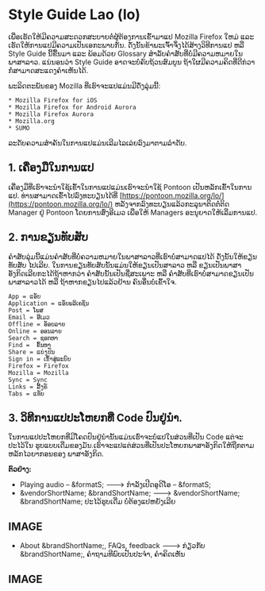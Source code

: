 # Style Guide Lao (lo)

ເພື່ອເຮັດໃຫ້ມີຄວາມສະດວກສະບາຍຕໍ່ຜູ້ຕ້ອງການເຂົ້າມາແປ Mozilla Firefox ໃຫມ່ ແລະ ເຮັດໃຫ້ການແປມີຄວາມເປັນເອກະພາບກັນ. ດັ່ງນັ້ນຂ້າພະເຈົ້າຈຶ່ງໄດ້ສ້າງວິທີການແປ ຫລື Style Guide ນີ້ຂື້ນມາ ແລະ ພ້ອມດ້ວຍ Glossary ສຳລັບຄຳສັບທີ່ບໍ່ມີຄວາມຫມາຍໃນພາສາລາວ. ແນ່ນອນວ່າ Style Guide ອາດຈະບໍ່ຄົບຖ້ວນສົມບູນ ຖ້າໃຜມີຄວາມຄິດທີ່ດີກ່ວາກໍ່ສາມາດສະແດງຄຳເຫັນໄດ້.

ພະລິດຕະພັນຂອງ Mozilla ທີ່ເຮົາຈະແປແມ່ນມີດັ່ງລຸ່ມນີ້:
  
    * Mozilla Firefox for iOS
    * Mozilla Firefox for Android Aurora
    * Mozilla Firefox Aurora
    * Mozilla.org
    * SUMO

ລະດັບຄວາມສຳຄັນໃນການແປແມ່ນເລີມໄລເລ່ຍລົງມາຕາມລຳດັບ.

## 1. ເຄື່ອງມືໃນການແປ

ເຄື່ອງມືທີ່ເຮົາຈະນຳໃຊ້ເຂົ້າໃນການແປແມ່ນເຮົາຈະນຳໃຊ້ Pontoon ເປັນຫລັກເຂົ້າໃນການແປ. ທ່ານສາມາດເຂົ້າໄປລົງທະບຽນໄດ້ທີ່ [https://pontoon.mozilla.org/lo/](https://pontoon.mozilla.org/lo/) ຫລັງຈາກລົງທະບຽນແລ້ວກະລຸນາຕິດຕໍ່ຕິດ Manager ຢູ່ Pontoon ໂດຍການສົ່ງອີເມວ ເພື່ອໃຫ້ Managers ອະນຸຍາດໃຫ້ເລີ່ມການແປ.

## 2. ການຂຽນທັບສັບ
    
ຄຳສັບລຸ່ມນີ້ແມ່ນຄຳສັບທີ່ບໍ່ຄວາມຫມາຍໃນພາສາລາວທີ່ເຮົາບໍ່ສາມາດແປໄດ້ ດັ່ງນັ້ນໃຫ້ຂຽນທັບສັບ
ໄປເລີຍ. ໃນການຂຽນທັບສັບນັ້ນແມ່ນໃຫ້ຂຽນເປັນສາລາວ ຫລື ຂຽນເປັນພາສາອັງກິດເລີຍກະໄດ້ຖ້າຫາກວ່າ
ຄຳສັບນັ້ນເປັນຊື່ສະເພາະ ຫລື ຄຳສັບທີ່ເຮົາບໍ່ສາມາດຂຽນເປັນພາສາລາວໄດ້ ຫລື ຖ້າຫາກຂຽນໄປແລ້ວຢ້ານ
ຄົນອື່ນບໍ່ເຂົ້າໃຈ.

    App = ແອັບ
    Application = ແອັບພລິເຄຊັນ
    Post = ໂພສ
    Email = ອີເມວ
    Offline = ອັອບລາຍ
    Online = ອອນລາຍ
    Search = ຊອກຫາ
    Find =  ຄົ້ນຫາ
    Share = ແບ່ງປັນ
    Sign in = ເຂົ້າສູ່ລະບົບ
    Firefox = Firefox
    Mozilla = Mozilla
    Sync = Sync
    Links = ລີ້ງຄ໌
    Tabs = ແທັບ

## 3. ວິທີການແປປະໂຫຍກທີ່ Code ປົນຢູ່ນຳ.

ໃນການແປປະໂຫຍກທີ່ມີໂຄດປົນຢູ່ນຳນັ້ນແມ່ນເຮົ່າຈະບໍ່ແປໃນສ່ວນທີ່ເປັນ Code ແຕ່ຈະປະໄວ້ໃນ
ຮູບແບບເດີ່ມຂອງມັນ.ເຮົາຈະແປແຕ່ສ່ວນທີ່ເປັນປະໂຫຍກພາສາອັງກິດໃຫ້ຖືກຕາມຫລັກໄວຍາກອນຂອງ
ພາສາອັງກິດ.

**ຕົວຢ່າງ:**

* Playing audio – &formatS; ---> ກຳລັງເປີດອູດິໂອ – &formatS;
* &vendorShortName; &brandShortName; ---> &vendorShortName; &brandShortName; ປະໄວ້ຮູບເດີ່ມ ບໍ່ຕ້ອງແປຫຍັງເລີຍ

## IMAGE

* About &brandShortName;, FAQs, feedback ---> ກ່ຽວກັບ &brandShortName;, ຄຳຖາມທີພົບເປັນປະຈຳ, ຄໍາຄິດເຫັນ

## IMAGE
